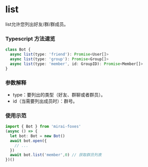 # list

list允许您列出好友/群/群成员。

### Typescript 方法速览

```typescript
class Bot {
  async list(type: 'friend'): Promise<User[]>
  async list(type: 'group'): Promise<Group[]>
  async list(type: 'member', id: GroupID): Promise<Member[]>
}
```

### 参数解释

- type：要列出的类型（好友、群聊或者群员）。
- id（当需要列出成员时）：群号。

### 使用示范

```typescript
import { Bot } from 'mirai-foxes'
(async () => {
  let bot: Bot = new Bot()
  await bot.open({
    // ...
  })
  await bot.list('member',0) // 获取群员列表
})()
```
